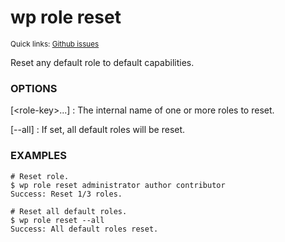 # wp role reset

<small>Quick links: <a href="https://github.com/wp-cli/wp-cli/issues?q=is%3Aopen+label%3Acommand%3Arole-reset+sort%3Aupdated-desc">Github issues</a></small>

Reset any default role to default capabilities.

### OPTIONS

[&lt;role-key&gt;...]
: The internal name of one or more roles to reset.

[\--all]
: If set, all default roles will be reset.

### EXAMPLES

    # Reset role.
    $ wp role reset administrator author contributor
    Success: Reset 1/3 roles.

    # Reset all default roles.
    $ wp role reset --all
    Success: All default roles reset.



